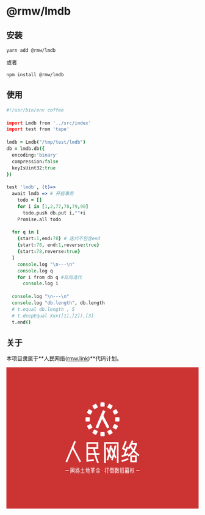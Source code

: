 <!-- 本文件由 ./readme.make.md 自动生成，请不要直接修改此文件 -->

# @rmw/lmdb

##  安装

```
yarn add @rmw/lmdb
```

或者

```
npm install @rmw/lmdb
```

## 使用

```coffee
#!/usr/bin/env coffee

import Lmdb from '../src/index'
import test from 'tape'

lmdb = Lmdb("/tmp/test/lmdb")
db = lmdb.db({
  encoding:'binary'
  compression:false
  keyIsUint32:true
})

test 'lmdb', (t)=>
  await lmdb => # 开启事务
    todo = []
    for i in [1,2,77,78,79,90]
      todo.push db.put i,""+i
    Promise.all todo

  for q in [
    {start:1,end:78} # 迭代不包含end
    {start:78, end:1,reverse:true}
    {start:78,reverse:true}
  ]
    console.log "\n---\n"
    console.log q
    for i from db q #反向迭代
      console.log i

  console.log "\n---\n"
  console.log "db.length", db.length
  # t.equal db.length , 5
  # t.deepEqual Xxx([1],[2]),[3]
  t.end()

```

## 关于

本项目隶属于**人民网络([rmw.link](//rmw.link))**代码计划。

![人民网络](https://raw.githubusercontent.com/rmw-link/logo/master/rmw.red.bg.svg)
